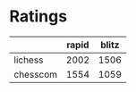 # Ratings

|          | rapid | blitz |
|----------|-------|-------|
| lichess  | 2002 | 1506 |
| chesscom | 1554 | 1059 |
